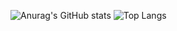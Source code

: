 ![Anurag's GitHub stats](https://github-readme-stats.vercel.app/api?username=zolfagharipour&show=reviews,discussions_started,discussions_answered,prs_merged,prs_merged_percentage) 
![Top Langs](https://github-readme-stats.vercel.app/api/top-langs/?username=zolfagharipour&layout=compact)
